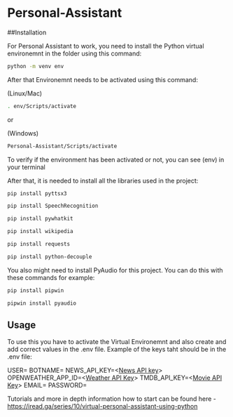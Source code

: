 # Personal-Assistant

##Installation

For Personal Assistant to work, you need to install the Python virtual environemnt in the folder using this command:

```bash
python -m venv env
```

After that Environemnt needs to be activated using this command:

(Linux/Mac)
```bash
. env/Scripts/activate
```

or 

(Windows)
```bash
Personal-Assistant/Scripts/activate
```

To verify if the environment has been activated or not, you can see (env) in your terminal

After that, it is needed to install all the libraries used in the project:

```bash
pip install pyttsx3

pip install SpeechRecognition

pip install pywhatkit

pip install wikipedia

pip install requests

pip install python-decouple
```

You also might need to install PyAudio for this project. You can do this with these commands for example:
```bash
pip install pipwin

pipwin install pyaudio
```

## Usage

To use this you have to activate the Virtual Environemnt and also create and add correct values in the .env file.
Example of the keys taht should be in the .env file:

USER=<Your name>
BOTNAME=<Whatever you want this asstistants name to be>
NEWS_API_KEY=<[News API key](https://newsapi.org/)>
OPENWEATHER_APP_ID=<[Weather API Key](https://openweathermap.org/)>
TMDB_API_KEY=<[Movie API Key](https://www.themoviedb.org/)>
EMAIL=<Your email>
PASSWORD=<Your email password>

Tutorials and more in depth information how to start can be found here - https://iread.ga/series/10/virtual-personal-assistant-using-python
